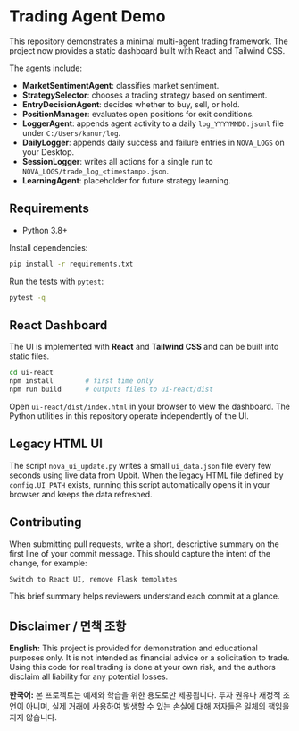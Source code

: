 # Trading Agent Demo

This repository demonstrates a minimal multi-agent trading framework. The project now provides a static dashboard built with React and Tailwind CSS.

The agents include:

- **MarketSentimentAgent**: classifies market sentiment.
- **StrategySelector**: chooses a trading strategy based on sentiment.
- **EntryDecisionAgent**: decides whether to buy, sell, or hold.
- **PositionManager**: evaluates open positions for exit conditions.
- **LoggerAgent**: appends agent activity to a daily `log_YYYYMMDD.jsonl` file under `C:/Users/kanur/log`.
- **DailyLogger**: appends daily success and failure entries in `NOVA_LOGS` on your Desktop.
- **SessionLogger**: writes all actions for a single run to `NOVA_LOGS/trade_log_<timestamp>.json`.
- **LearningAgent**: placeholder for future strategy learning.

## Requirements

- Python 3.8+

Install dependencies:

```bash
pip install -r requirements.txt
```

Run the tests with `pytest`:

```bash
pytest -q
```

## React Dashboard

The UI is implemented with **React** and **Tailwind CSS** and can be built into static files.

```bash
cd ui-react
npm install        # first time only
npm run build      # outputs files to ui-react/dist
```

Open `ui-react/dist/index.html` in your browser to view the dashboard.
The Python utilities in this repository operate independently of the UI.

## Legacy HTML UI

The script `nova_ui_update.py` writes a small `ui_data.json` file every few
seconds using live data from Upbit. When the legacy HTML file defined by
`config.UI_PATH` exists, running this script automatically opens it in your
browser and keeps the data refreshed.

## Contributing

When submitting pull requests, write a short, descriptive summary on the first line of your commit message. This should capture the intent of the change, for example:

`Switch to React UI, remove Flask templates`

This brief summary helps reviewers understand each commit at a glance.

## Disclaimer / 면책 조항

**English:** This project is provided for demonstration and educational purposes only. It is not intended as financial advice or a solicitation to trade. Using this code for real trading is done at your own risk, and the authors disclaim all liability for any potential losses.

**한국어:** 본 프로젝트는 예제와 학습을 위한 용도로만 제공됩니다. 투자 권유나 재정적 조언이 아니며, 실제 거래에 사용하여 발생할 수 있는 손실에 대해 저자들은 일체의 책임을 지지 않습니다.


